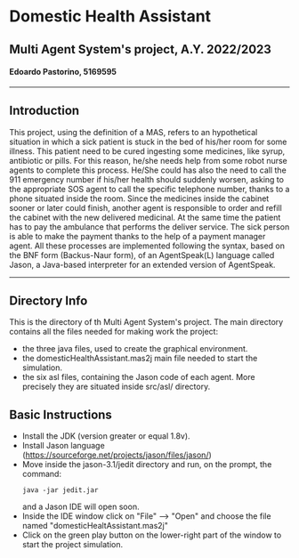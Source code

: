 # Domestic Health Assistant
## Multi Agent System's project, A.Y. 2022/2023
#### Edoardo Pastorino, 5169595

--------
## Introduction
This project, using the definition of a MAS, refers to an hypothetical situation in which a sick patient is stuck in the bed of his/her room for some illness. This patient need to be cured ingesting some medicines, like syrup, antibiotic or pills. For this reason, he/she needs help from some robot nurse agents to complete this process. He/She could has also the need to call the 911 emergency number if his/her health should suddenly worsen, asking to the appropriate SOS agent to call the specific telephone number, thanks to a phone situated inside the room. Since the medicines inside the cabinet sooner or later could finish, another agent is responsible to order and refill the cabinet with the new delivered medicinal. At the same time the patient has to pay the ambulance that performs the deliver service. The sick person is able to make the payment thanks to the help of a payment manager agent. All these processes are implemented following the syntax, based on the BNF form (Backus-Naur form), of an AgentSpeak(L) language called Jason, a Java-based interpreter for an extended version of AgentSpeak.
 
--------
## Directory Info
This is the directory of th Multi Agent System's project. The main directory contains all the files needed for making work the project:
- the three java files, used to create the graphical environment.
- the domesticHealthAssistant.mas2j main file needed to start the simulation.
- the six asl files, containing the Jason code of each agent. More precisely they are situated inside src/asl/ directory.

## Basic Instructions
-  Install the JDK (version greater or equal 1.8v).
-  Install Jason language (https://sourceforge.net/projects/jason/files/jason/)
-  Move inside the jason-3.1/jedit directory and run, on the prompt, the command:
    ```
    java -jar jedit.jar
    ```
    and a Jason IDE will open soon.
- Inside the IDE window click on "File" --> "Open" and choose the file named "domesticHealtAssistant.mas2j"
- Click on the green play button on the lower-right part of the window to start the project simulation.
